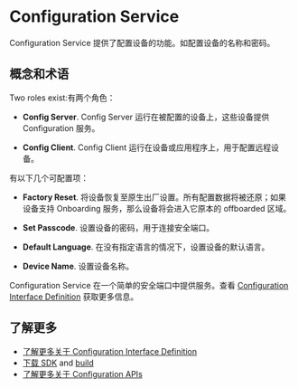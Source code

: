 # Configuration Service

Configuration Service 提供了配置设备的功能。如配置设备的名称和密码。

## 概念和术语

Two roles exist:有两个角色：
* **Config Server**. Config Server 运行在被配置的设备上，这些设备提供 Configuration 服务。

* **Config Client**. Config Client 运行在设备或应用程序上，用于配置远程设备。

有以下几个可配置项：

* **Factory Reset**. 将设备恢复至原生出厂设置。所有配置数据将被还原；如果设备支持 Onboarding 服务，那么设备将会进入它原本的 offboarded 区域。

* **Set Passcode**. 设置设备的密码，用于连接安全端口。

* **Default Language**. 在没有指定语言的情况下，设置设备的默认语言。

* **Device Name**. 设置设备名称。

Configuration Service 在一个简单的安全端口中提供服务。查看 [Configuration Interface Definition][config-interface] 获取更多信息。

## 了解更多

* [了解更多关于 Configuration Interface Definition][config-interface]
* [下载 SDK][download] and [build][build]
* [了解更多关于 Configuration APIs][api-guide]

[config-interface]: /learn/base-services/configuration/interface
[download]: https://allseenalliance.org/framework/download
[build]: /develop/building
[api-guide]: /develop/api-guide/config
